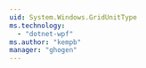 ```yaml
---
uid: System.Windows.GridUnitType
ms.technology: 
  - "dotnet-wpf"
ms.author: "kempb"
manager: "ghogen"
---
```


